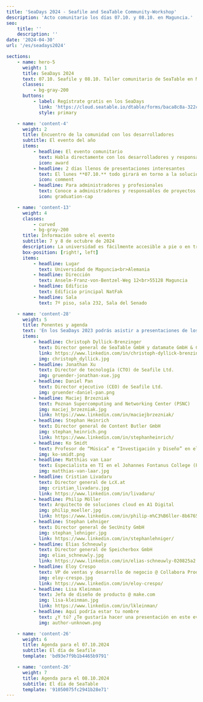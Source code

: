 ```yaml
---
title: 'SeaDays 2024 - Seafile and SeaTable Community-Workshop'
description: 'Acto comunitario los días 07.10. y 08.10. en Maguncia.'
seo:
    title: ''
    description: ''
date: '2024-04-30'
url: '/es/seadays2024'

sections:
    - name: hero-5
      weight: 1
      title: SeaDays 2024
      text: 07.10. Seafile y 08.10. Taller comunitario de SeaTable en Maguncia
      classes:
          - bg-gray-200
      buttons:
          - label: Regístrate gratis en los SeaDays
            link: 'https://cloud.seatable.io/dtable/forms/baca8c8a-322c-41db-9fd8-9fba282abcd8/'
            style: primary

    - name: 'content-4'
      weight: 2
      title: Encuentro de la comunidad con los desarrolladores
      subtitle: El evento del año
      items:
          - headline: El evento comunitario
            text: Habla directamente con los desarrolladores y responsables de Seafile/SeaTable.<br><br>Conoce más sobre las funciones y planes previstos con una hoja de ruta detallada.<br>Aporta tus deseos e ideas a los SeaDays 2024.
            icon: award
          - headline: 2 días llenos de presentaciones interesantes
            text: El lunes **07.10.** todo girará en torno a la solución de sincronización y compartición Seafile.<br><br>El martes **08.10.** el protagonista será la plataforma no-code SeaTable.
            icon: comment
          - headline: Para administradores y profesionales
            text: Conoce a administradores y responsables de proyectos de sistemas Seafile/SeaTable grandes y pequeños.<br><br>En los SeaDays 2024, comparte experiencias con usuarios y socios.
            icon: graduation-cap

    - name: 'content-13'
      weight: 4
      classes:
          - curved
          - bg-gray-200
      title: Información sobre el evento
      subtitle: 7 y 8 de octubre de 2024
      description: La universidad es fácilmente accesible a pie o en transporte público tanto desde la estación central de Maguncia como desde el centro de la ciudad.<br><br>Puedes encontrar más información sobre cómo llegar en la [página de la Universidad de Maguncia](https://startseite.uni-mainz.de/anreise).<br><br>Si vienes en coche, puedes aparcar gratis en el campus ambos días. La Universidad de Maguncia permite a los visitantes aparcar gratis hasta 30 horas al año. La barrera se abre automáticamente. Más información en [Aparcamiento en la Universidad de Maguncia](https://www.verwaltung.zentrale-dienste.uni-mainz.de/informationen-zur-parkraumbewirtschaftung/).
      box-position: [right!, left]
      items:
          - headline: Lugar
            text: Universidad de Maguncia<br>Alemania
          - headline: Dirección
            text: Anselm-Franz-von-Bentzel-Weg 12<br>55128 Maguncia
          - headline: Edificio
            text: Edificio principal NatFak
          - headline: Sala
            text: 7º piso, sala 232, Sala del Senado

    - name: 'content-28'
      weight: 5
      title: Ponentes y agenda
      text: 'En los SeaDays 2023 podrás asistir a presentaciones de los siguientes ponentes.<br>**Idioma de las presentaciones: inglés**'
      items:
          - headline: Christoph Dyllick-Brenzinger
            text: Director general de SeaTable GmbH y datamate GmbH & Co. KG
            link: https://www.linkedin.com/in/christoph-dyllick-brenzinger/
            img: christoph_dyllick.jpg
          - headline: Jonathan Xu
            text: Director de tecnología (CTO) de Seafile Ltd.
            img: gruender-jonathan-xue.jpg
          - headline: Daniel Pan
            text: Director ejecutivo (CEO) de Seafile Ltd.
            img: gruender-daniel-pan.png
          - headline: Maciej Brzezniak
            text: Poznan Supercomputing and Networking Center (PSNC)
            img: maciej_brzezniak.jpg
            link: https://www.linkedin.com/in/maciejbrzezniak/
          - headline: Stephan Heinrich
            text: Director general de Content Butler GmbH
            img: stephan_heinrich.png
            link: https://www.linkedin.com/in/stephanheinrich/
          - headline: Ko Smidt
            text: Profesor de “Música” e “Investigación y Diseño” en el Johannes Fontanus College (Países Bajos)
            img: ko-smidt.png
          - headline: Matthias van Laar
            text: Especialista en TI en el Johannes Fontanus College (Países Bajos)
            img: matthias-van-laar.jpg
          - headline: Cristian Livadaru
            text: Director general de LcX.at
            img: cristian_livadaru.jpg
            link: https://www.linkedin.com/in/livadaru/
          - headline: Philip Möller
            text: Arquitecto de soluciones cloud en A1 Digital
            img: philip_moeller.jpg
            link: https://www.linkedin.com/in/philip-m%C3%B6ller-8b67659a
          - headline: Stephan Lehniger
            text: Director general de SecUnity GmbH
            img: stephan_lehniger.jpg
            link: https://www.linkedin.com/in/stephanlehniger/
          - headline: Elias Schneuwly
            text: Director general de Speicherbox GmbH
            img: elias_schneuwly.jpg
            link: https://www.linkedin.com/in/elias-schneuwly-020825a2
          - headline: Eloy Crespo
            text: VP de ventas y desarrollo de negocio @ Collabora Productivity
            img: eloy-crespo.jpg
            link: https://www.linkedin.com/in/eloy-crespo/
          - headline: Lisa Kleinman
            text: Jefa de diseño de producto @ make.com
            img: lisa-kleinman.jpg
            link: https://www.linkedin.com/in/lkleinman/
          - headline: Aquí podría estar tu nombre
            text: ¿Y tú? ¿Te gustaría hacer una presentación en este evento comunitario?
            img: author-unknown.png

    - name: 'content-26'
      weight: 6
      title: Agenda para el 07.10.2024
      subtitle: El día de Seafile
      template: 'bd93e7f9b1b4465b9791'

    - name: 'content-26'
      weight: 7
      title: Agenda para el 08.10.2024
      subtitle: El día de SeaTable
      template: '91050075fc2941b28e71'
---
```

